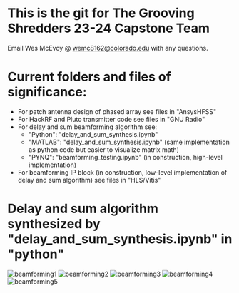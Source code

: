 # This is the git for The Grooving Shredders 23-24 Capstone Team

Email Wes McEvoy @ wemc8162@colorado.edu with any questions.

# Current folders and files of significance:

* For patch antenna design of phased array see files in "AnsysHFSS"
* For HackRF and Pluto transmitter code see files in "GNU Radio"
* For delay and sum beamforming algorithm see:
  * "Python": "delay_and_sum_synthesis.ipynb"
  * "MATLAB": "delay_and_sum_synthesis.ipynb" (same implementation as python code but easier to visualize matrix math)
  * "PYNQ": "beamforming_testing.ipynb" (in construction, high-level implementation)
* For beamforming IP block (in construction, low-level implementation of delay and sum algorithm) see files in "HLS/Vitis"

# Delay and sum algorithm synthesized by "delay_and_sum_synthesis.ipynb" in "python"

![beamforming1](https://github.com/tast2129/Grooving-Shredders/assets/97580315/e911917c-0b33-4844-adb9-a0ce4064d12e)
![beamforming2](https://github.com/tast2129/Grooving-Shredders/assets/97580315/507baff8-44bc-445b-9302-e12a531ed3d8)
![beamforming3](https://github.com/tast2129/Grooving-Shredders/assets/97580315/f1506090-c677-4844-88a7-71d21600565d)
![beamforming4](https://github.com/tast2129/Grooving-Shredders/assets/97580315/fbafaabb-2a26-4d0b-9db6-097383a0870f)
![beamforming5](https://github.com/tast2129/Grooving-Shredders/assets/97580315/0ccff99e-d78a-405a-a7ba-a080c5c82295)



